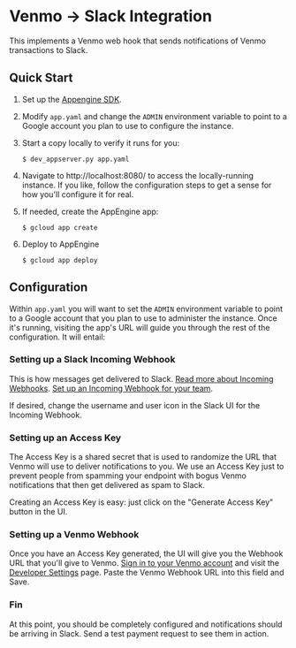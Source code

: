 # Venmo → Slack Integration

This implements a Venmo web hook that sends notifications of Venmo transactions to Slack.

## Quick Start

1. Set up the [Appengine SDK](https://cloud.google.com/appengine/docs/standard/go/download).

2. Modify `app.yaml` and change the `ADMIN` environment variable to point to a Google account
   you plan to use to configure the instance.

3. Start a copy locally to verify it runs for you:

   ```console
   $ dev_appserver.py app.yaml
   ```

4. Navigate to http://localhost:8080/ to access the locally-running instance.  If you like,
   follow the configuration steps to get a sense for how you'll configure it for real.

5. If needed, create the AppEngine app:

   ```console
   $ gcloud app create
   ```

6. Deploy to AppEngine

   ```console
   $ gcloud app deploy
   ```

## Configuration

Within `app.yaml` you will want to set the `ADMIN` environment variable to point to a Google
account that you plan to use to administer the instance.  Once it's running, visiting the app's
URL will guide you through the rest of the configuration.  It will entail:

### Setting up a Slack Incoming Webhook

This is how messages get delivered to Slack.  [Read more about Incoming Webhooks](https://api.slack.com/incoming-webhooks).
[Set up an Incoming Webhook for your team](https://my.slack.com/services/new/incoming-webhook/).

If desired, change the username and user icon in the Slack UI for the Incoming Webhook.

### Setting up an Access Key

The Access Key is a shared secret that is used to randomize the URL that Venmo will use to
deliver notifications to you.  We use an Access Key just to prevent people from spamming
your endpoint with bogus Venmo notifications that then get delivered as spam to Slack.

Creating an Access Key is easy: just click on the "Generate Access Key" button in the UI.

### Setting up a Venmo Webhook

Once you have an Access Key generated, the UI will give you the Webhook URL that you'll
give to Venmo.  [Sign in to your Venmo account](https://venmo.com/) and visit the
[Developer Settings](https://venmo.com/account/settings/developer) page.  Paste the Venmo
Webhook URL into this field and Save.

### Fin

At this point, you should be completely configured and notifications should be arriving in
Slack.  Send a test payment request to see them in action.

